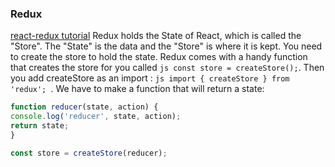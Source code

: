### Redux
[react-redux tutorial](https://daveceddia.com/redux-tutorial/)
Redux holds the State of React, which is called the "Store".
The "State" is the data and the "Store" is where it is kept.
You need to create the store to hold the state.
Redux comes with a handy function that creates the store for you called ```js const store = createStore();```.
Then you add createStore as an import : ```js import { createStore } from 'redux'; ```.
We have to make a function that will return a state:
  ```js 
  function reducer(state, action) {
  console.log('reducer', state, action);
  return state;
}

const store = createStore(reducer);
```
